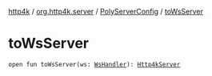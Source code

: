 [http4k](../../index.md) / [org.http4k.server](../index.md) / [PolyServerConfig](index.md) / [toWsServer](./to-ws-server.md)

# toWsServer

`open fun toWsServer(ws: `[`WsHandler`](../../org.http4k.websocket/-ws-handler.md)`): `[`Http4kServer`](../-http4k-server/index.md)